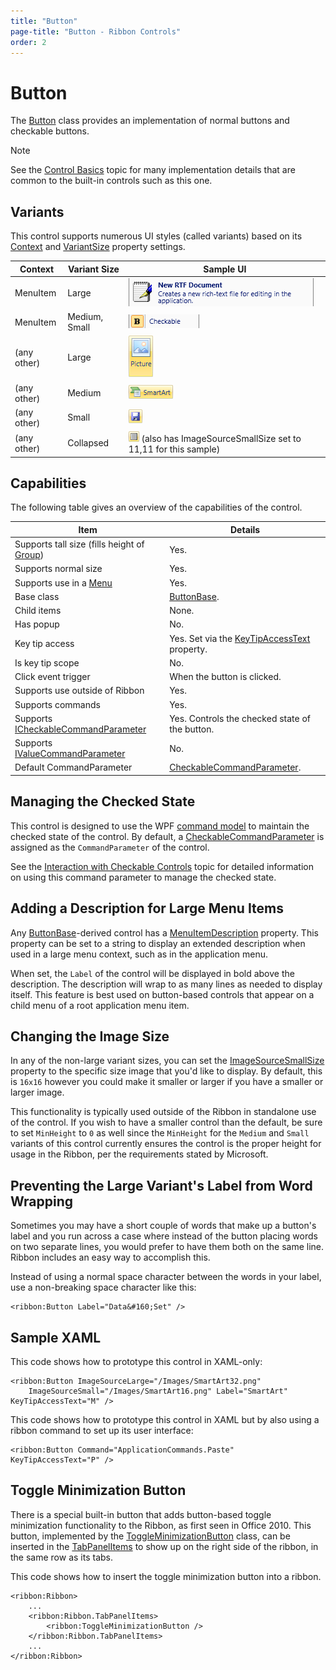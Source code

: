 ```yaml
---
title: "Button"
page-title: "Button - Ribbon Controls"
order: 2
---
```

# Button

The [Button](xref:@ActiproUIRoot.Controls.Ribbon.Controls.Button) class provides an implementation of normal buttons and checkable buttons.

> [!NOTE]
> See the [Control Basics](../control-basics.md) topic for many implementation details that are common to the built-in controls such as this one.

## Variants

This control supports numerous UI styles (called variants) based on its [Context](xref:@ActiproUIRoot.Controls.Ribbon.Controls.Primitives.ControlBase.Context) and [VariantSize](xref:@ActiproUIRoot.Controls.Ribbon.Controls.Primitives.ControlBase.VariantSize) property settings.

| Context | Variant Size | Sample UI |
|-----|-----|-----|
| MenuItem | Large | ![Screenshot](../../images/button-menu-item-large.gif) |
| MenuItem | Medium, Small | ![Screenshot](../../images/button-menu-item-medium.gif) |
| (any other) | Large | ![Screenshot](../../images/button-large.gif) |
| (any other) | Medium | ![Screenshot](../../images/button-medium.gif) |
| (any other) | Small | ![Screenshot](../../images/button-small.gif) |
| (any other) | Collapsed | ![Screenshot](../../images/button-collapsed.gif) (also has ImageSourceSmallSize set to 11,11 for this sample) |

## Capabilities

The following table gives an overview of the capabilities of the control.

| Item | Details |
|-----|-----|
| Supports tall size (fills height of [Group](../miscellaneous/group.md)) | Yes. |
| Supports normal size | Yes. |
| Supports use in a [Menu](../miscellaneous/menu.md) | Yes. |
| Base class | [ButtonBase](xref:@ActiproUIRoot.Controls.Ribbon.Controls.Primitives.ButtonBase). |
| Child items | None. |
| Has popup | No. |
| Key tip access | Yes.  Set via the [KeyTipAccessText](xref:@ActiproUIRoot.Controls.Ribbon.Controls.Primitives.ControlBase.KeyTipAccessText) property. |
| Is key tip scope | No. |
| Click event trigger | When the button is clicked. |
| Supports use outside of Ribbon | Yes. |
| Supports commands | Yes. |
| Supports [ICheckableCommandParameter](xref:@ActiproUIRoot.Controls.Ribbon.Input.ICheckableCommandParameter) | Yes.  Controls the checked state of the button. |
| Supports [IValueCommandParameter](xref:@ActiproUIRoot.Controls.Ribbon.Input.IValueCommandParameter) | No. |
| Default CommandParameter | [CheckableCommandParameter](xref:@ActiproUIRoot.Controls.Ribbon.Input.CheckableCommandParameter). |

## Managing the Checked State

This control is designed to use the WPF [command model](../../command-model/index.md) to maintain the checked state of the control.  By default, a [CheckableCommandParameter](xref:@ActiproUIRoot.Controls.Ribbon.Input.CheckableCommandParameter) is assigned as the `CommandParameter` of the control.

See the [Interaction with Checkable Controls](../../command-model/checkable-controls.md) topic for detailed information on using this command parameter to manage the checked state.

## Adding a Description for Large Menu Items

Any [ButtonBase](xref:@ActiproUIRoot.Controls.Ribbon.Controls.Primitives.ButtonBase)-derived control has a [MenuItemDescription](xref:@ActiproUIRoot.Controls.Ribbon.Controls.Primitives.ButtonBase.MenuItemDescription) property.  This property can be set to a string to display an extended description when used in a large menu context, such as in the application menu.

When set, the `Label` of the control will be displayed in bold above the description.  The description will wrap to as many lines as needed to display itself.  This feature is best used on button-based controls that appear on a child menu of a root application menu item.

## Changing the Image Size

In any of the non-large variant sizes, you can set the [ImageSourceSmallSize](xref:@ActiproUIRoot.Controls.Ribbon.Controls.Primitives.ButtonBase.ImageSourceSmallSize) property to the specific size image that you'd like to display.  By default, this is `16x16` however you could make it smaller or larger if you have a smaller or larger image.

This functionality is typically used outside of the Ribbon in standalone use of the control.  If you wish to have a smaller control than the default, be sure to set `MinHeight` to `0` as well since the `MinHeight` for the `Medium` and `Small` variants of this control currently ensures the control is the proper height for usage in the Ribbon, per the requirements stated by Microsoft.

## Preventing the Large Variant's Label from Word Wrapping

Sometimes you may have a short couple of words that make up a button's label and you run across a case where instead of the button placing words on two separate lines, you would prefer to have them both on the same line.  Ribbon includes an easy way to accomplish this.

Instead of using a normal space character between the words in your label, use a non-breaking space character like this:

```xaml
<ribbon:Button Label="Data&#160;Set" />
```

## Sample XAML

This code shows how to prototype this control in XAML-only:

```xaml
<ribbon:Button ImageSourceLarge="/Images/SmartArt32.png" 
	ImageSourceSmall="/Images/SmartArt16.png" Label="SmartArt" KeyTipAccessText="M" />
```

This code shows how to prototype this control in XAML but by also using a ribbon command to set up its user interface:

```xaml
<ribbon:Button Command="ApplicationCommands.Paste" KeyTipAccessText="P" />
```

## Toggle Minimization Button

There is a special built-in button that adds button-based toggle minimization functionality to the Ribbon, as first seen in Office 2010.  This button, implemented by the [ToggleMinimizationButton](xref:@ActiproUIRoot.Controls.Ribbon.Controls.ToggleMinimizationButton) class, can be inserted in the [TabPanelItems](xref:@ActiproUIRoot.Controls.Ribbon.Ribbon.TabPanelItems) to show up on the right side of the ribbon, in the same row as its tabs.

This code shows how to insert the toggle minimization button into a ribbon.

```xaml
<ribbon:Ribbon>
	...
	<ribbon:Ribbon.TabPanelItems>
		<ribbon:ToggleMinimizationButton />
	</ribbon:Ribbon.TabPanelItems>
	...
</ribbon:Ribbon>
```
